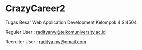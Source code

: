# CrazyCareer2
 Tugas Besar Web Application Development Kelompok 4 SI4504
 
 Reguler User : radityanw@telkomuniversity.ac.id
 
 Recruiter User : raditya.nw@gmail.com
